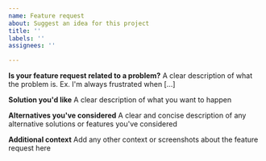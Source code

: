 ```yaml
---
name: Feature request
about: Suggest an idea for this project
title: ''
labels: ''
assignees: ''

---
```


**Is your feature request related to a problem?**
A clear description of what the problem is. Ex. I'm always frustrated when [...]

**Solution you'd like**
A clear description of what you want to happen

**Alternatives you've considered**
A clear and concise description of any alternative solutions or features you've considered

**Additional context**
Add any other context or screenshots about the feature request here
